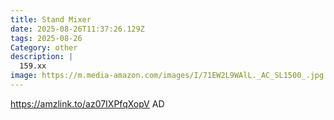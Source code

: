 ```yaml
---
title: Stand Mixer
date: 2025-08-26T11:37:26.129Z
tags: 2025-08-26
Category: other
description: |
  159.xx
image: https://m.media-amazon.com/images/I/71EW2L9WAlL._AC_SL1500_.jpg
---
```

https://amzlink.to/az07IXPfqXopV
AD
